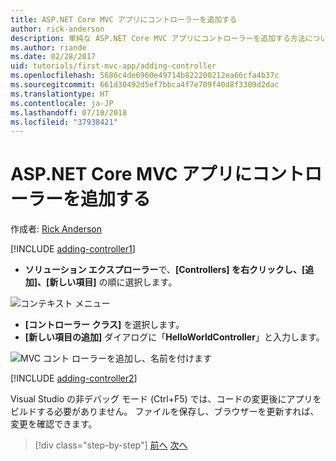 ```yaml
---
title: ASP.NET Core MVC アプリにコントローラーを追加する
author: rick-anderson
description: 単純な ASP.NET Core MVC アプリにコントローラーを追加する方法について説明します。
ms.author: riande
ms.date: 02/28/2017
uid: tutorials/first-mvc-app/adding-controller
ms.openlocfilehash: 5686c4de6960e49714b822200212ea66cfa4b37c
ms.sourcegitcommit: 661d30492d5ef7bbca4f7e709f40d8f3309d2dac
ms.translationtype: HT
ms.contentlocale: ja-JP
ms.lasthandoff: 07/10/2018
ms.locfileid: "37938421"
---
```

# <a name="add-a-controller-to-an-aspnet-core-mvc-app"></a>ASP.NET Core MVC アプリにコントローラーを追加する

作成者: [Rick Anderson](https://twitter.com/RickAndMSFT)

[!INCLUDE [adding-controller1](~/includes/mvc-intro/adding-controller1.md)]

* **ソリューション エクスプローラー**で、**[Controllers] を右クリックし、[追加]、[新しい項目]** の順に選択します。

![コンテキスト メニュー](adding-controller/_static/add_controller.png)

* **[コントローラー クラス]** を選択します。
* **[新しい項目の追加]** ダイアログに「**HelloWorldController**」と入力します。

![MVC コント ローラーを追加し、名前を付けます](adding-controller/_static/ac.png)

[!INCLUDE [adding-controller2](~/includes/mvc-intro/adding-controller2.md)]

Visual Studio の非デバッグ モード (Ctrl+F5) では、コードの変更後にアプリをビルドする必要がありません。 ファイルを保存し、ブラウザーを更新すれば、変更を確認できます。

> [!div class="step-by-step"]
> [前へ](start-mvc.md)
> [次へ](adding-view.md)

